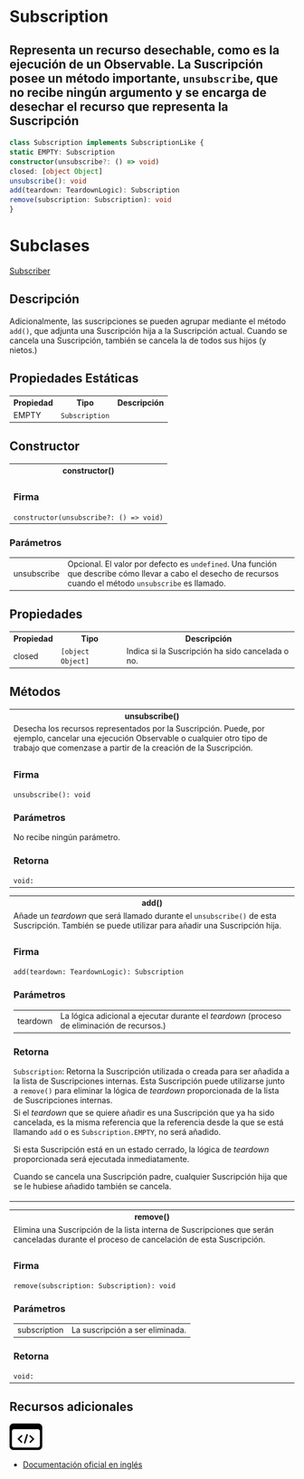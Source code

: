 # Subscription

<h2 class="subtitle">Representa un recurso desechable, como es la ejecución de un Observable. La Suscripción posee un método importante, <code>unsubscribe</code>, que no recibe ningún argumento y se encarga de desechar el recurso que representa la Suscripción</h2>

```typescript
class Subscription implements SubscriptionLike {
static EMPTY: Subscription
constructor(unsubscribe?: () => void)
closed: [object Object]
unsubscribe(): void
add(teardown: TeardownLogic): Subscription
remove(subscription: Subscription): void
}
```

# Subclases

[Subscriber](api/index/Subscriber)

## Descripción

Adicionalmente, las suscripciones se pueden agrupar mediante el método `add()`, que adjunta una Suscripción hija a la Suscripción actual. Cuando se cancela una Suscripción, también se cancela la de todos sus hijos (y nietos.)

## Propiedades Estáticas

<table>
<tr><th>Propiedad</th><th>Tipo</th><th>Descripción</th></tr>
<tr><td>EMPTY</td><td><code>Subscription</code></td></tr>
</table>

## Constructor

<table>
<tr><th>constructor()</th></tr>
<tr><td>
<h3>Firma</h3>
<code>constructor(unsubscribe?: () => void)</code>
</td></tr>
</table>

<h3>Parámetros</h3>

<table>
<tr><td>unsubscribe</td><td>Opcional. El valor por defecto es <code>undefined</code>.
Una función que describe cómo llevar a cabo el desecho de recursos cuando el método <code>unsubscribe</code> es llamado.</td></tr>
</table>

## Propiedades

<table>
<tr><th>Propiedad</th><th>Tipo</th><th>Descripción</th></tr>
<tr><td>closed</td><td><code>[object Object]</code></td><td>Indica si la Suscripción ha sido cancelada o no.</td></tr>
</table>

## Métodos

<table>
<tr><th>unsubscribe()</th></tr>
<tr><td>Desecha los recursos representados por la Suscripción. Puede, por ejemplo, cancelar una ejecución Observable o cualquier otro tipo de trabajo que comenzase a partir de la creación de la Suscripción.</td></tr>
<tr><td>
<h3>Firma</h3>
<code>unsubscribe(): void</code>
<h3>Parámetros</h3>
No recibe ningún parámetro.

<h3>Retorna</h3>
<code>void:</code>
</td></tr>
</table>

<table>
<tr><th>add()</th></tr>
<tr><td>Añade un <em>teardown</em> que será llamado durante el <code>unsubscribe()</code> de esta Suscripción. También se puede utilizar para añadir una Suscripción hija.</td></tr>
<tr><td>
<h3>Firma</h3>
<code>add(teardown: TeardownLogic): Subscription</code>
<h3>Parámetros</h3>

<table>
<tr><td>teardown</td><td>La lógica adicional a ejecutar durante el <em>teardown</em> (proceso de eliminación de recursos.)</td></tr>
</table>

<h3>Retorna</h3>
<code>Subscription</code>: Retorna la Suscripción utilizada o creada para ser añadida a la lista de Suscripciones internas. Esta Suscripción puede utilizarse junto a <code>remove()</code> para eliminar la lógica de <em>teardown</em> proporcionada de la lista de Suscripciones internas.

<tr><td>Si el <em>teardown</em> que se quiere añadir es una Suscripción que ya ha sido cancelada, es la misma referencia que la referencia desde la que se está llamando <code>add</code> o es <code>Subscription.EMPTY</code>, no será añadido.

Si esta Suscripción está en un estado cerrado, la lógica de <em>teardown</em> proporcionada será ejecutada inmediatamente.

Cuando se cancela una Suscripción padre, cualquier Suscripción hija que se le hubiese añadido también se cancela.

</td></tr>
</td></tr>
</table>

<table>
<tr><th>remove()</th></tr>
<tr><td>Elimina una Suscripción de la lista interna de Suscripciones que serán canceladas durante el proceso de cancelación de esta Suscripción.</td></tr>
<tr><td>
<h3>Firma</h3>
<code>remove(subscription: Subscription): void</code>
<h3>Parámetros</h3>

<table>
<tr><td>subscription</td><td>La suscripción a ser eliminada.</td></tr>
</table>

<h3>Retorna</h3>
<code>void:</code>
</td></tr>
</table>

## Recursos adicionales

<a target="_blank" href="https://github.com/ReactiveX/rxjs/blob/6.5.5/src/internal/Subscription.ts#L6-L207">
<img src="assets/icons/source-code.png" alt="Source code">
</a>
</div>

- <a target="_blank" href="https://rxjs.dev/api/index/class/Subscription">Documentación oficial en inglés</a>
